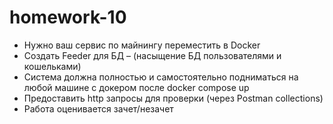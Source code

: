 # homework-10

- Нужно ваш сервис по майнингу переместить в Docker
- Создать Feeder для БД – (насыщение БД пользователями и кошельками)
- Система должна полностью и самостоятельно подниматься на любой машине с докером после docker compose up
- Предоставить http запросы для проверки (через Postman collections)
- Работа оценивается зачет/незачет
